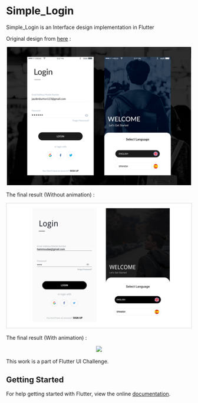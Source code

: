 # Simple_Login

Simple_Login is an Interface design implementation in Flutter

Original design from
[here](https://dribbble.com/shots/5086335-Login-Page)
:
<div style="text-align:center">
<img src="screenshots/simple_login.png" width="500">
</div>


The final result (Without animation) :


<div style="text-align:center">
<img src="screenshots/Final_result1.png" width="700">
</div>

The final result (With animation) :


<div style="text-align:center">
<img src="screenshots/Final_result2.gif" width="350">
</div>

This work is a part of Flutter UI Challenge.
## Getting Started

For help getting started with Flutter, view the online
[documentation](https://flutter.io/).
